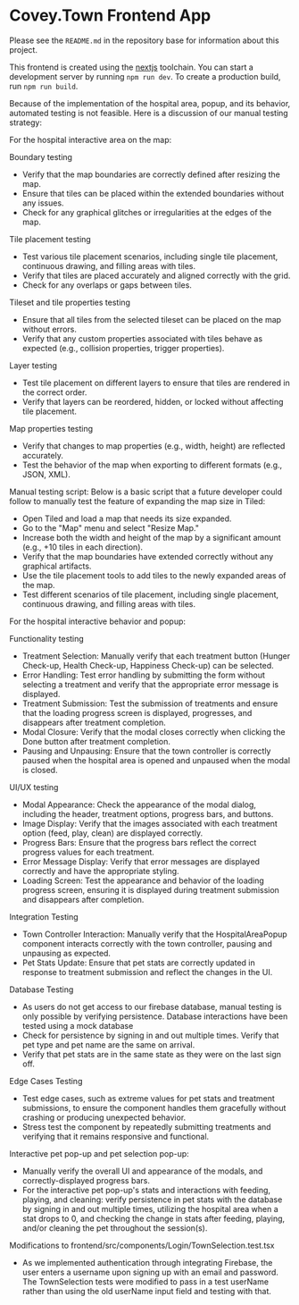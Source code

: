 # Covey.Town Frontend App

Please see the `README.md` in the repository base for information about this project.

This frontend is created using the [nextjs](https://nextjs.org) toolchain. You
can start a development server by running `npm run dev`. To create a production build, run
`npm run build`.

Because of the implementation of the hospital area, popup, and its behavior, automated testing is not feasible. Here is a discussion of our manual testing strategy:

For the hospital interactive area on the map:

Boundary testing
- Verify that the map boundaries are correctly defined after resizing the map.
- Ensure that tiles can be placed within the extended boundaries without any issues.
- Check for any graphical glitches or irregularities at the edges of the map.

Tile placement testing
- Test various tile placement scenarios, including single tile placement, continuous drawing, and filling areas with tiles.
- Verify that tiles are placed accurately and aligned correctly with the grid.
- Check for any overlaps or gaps between tiles.

Tileset and tile properties testing
- Ensure that all tiles from the selected tileset can be placed on the map without errors.
- Verify that any custom properties associated with tiles behave as expected (e.g., collision properties, trigger properties).

Layer testing
- Test tile placement on different layers to ensure that tiles are rendered in the correct order.
- Verify that layers can be reordered, hidden, or locked without affecting tile placement.

Map properties testing
- Verify that changes to map properties (e.g., width, height) are reflected accurately.
- Test the behavior of the map when exporting to different formats (e.g., JSON, XML).


Manual testing script:
Below is a basic script that a future developer could follow to manually test the feature of expanding the map size in Tiled:

- Open Tiled and load a map that needs its size expanded.
- Go to the "Map" menu and select "Resize Map."
- Increase both the width and height of the map by a significant amount (e.g., +10 tiles in each direction).
- Verify that the map boundaries have extended correctly without any graphical artifacts.
- Use the tile placement tools to add tiles to the newly expanded areas of the map.
- Test different scenarios of tile placement, including single placement, continuous drawing, and filling areas with tiles.



For the hospital interactive behavior and popup:

Functionality testing
- Treatment Selection: Manually verify that each treatment button (Hunger Check-up, Health Check-up, Happiness Check-up) can be selected.
- Error Handling: Test error handling by submitting the form without selecting a treatment and verify that the appropriate error message is displayed.
- Treatment Submission: Test the submission of treatments and ensure that the loading progress screen is displayed, progresses, and disappears after treatment completion.
- Modal Closure: Verify that the modal closes correctly when clicking the Done button after treatment completion.
- Pausing and Unpausing: Ensure that the town controller is correctly paused when the hospital area is opened and unpaused when the modal is closed.

UI/UX testing
- Modal Appearance: Check the appearance of the modal dialog, including the header, treatment options, progress bars, and buttons.
- Image Display: Verify that the images associated with each treatment option (feed, play, clean) are displayed correctly.
- Progress Bars: Ensure that the progress bars reflect the correct progress values for each treatment.
- Error Message Display: Verify that error messages are displayed correctly and have the appropriate styling.
- Loading Screen: Test the appearance and behavior of the loading progress screen, ensuring it is displayed during treatment submission and disappears after completion.

Integration Testing
- Town Controller Interaction: Manually verify that the HospitalAreaPopup component interacts correctly with the town controller, pausing and unpausing as expected.
- Pet Stats Update: Ensure that pet stats are correctly updated in response to treatment submission and reflect the changes in the UI.

Database Testing
- As users do not get access to our firebase database, manual testing is only possible by verifying persistence. Database interactions have been tested using a mock database
- Check for persistence by signing in and out multiple times. Verify that pet type and pet name are the same on arrival.
- Verify that pet stats are in the same state as they were on the last sign off.

Edge Cases Testing
- Test edge cases, such as extreme values for pet stats and treatment submissions, to ensure the component handles them gracefully without crashing or producing unexpected behavior.
- Stress test the component by repeatedly submitting treatments and verifying that it remains responsive and functional.

Interactive pet pop-up and pet selection pop-up:
- Manually verify the overall UI and appearance of the modals, and correctly-displayed progress bars.
- For the interactive pet pop-up's stats and interactions with feeding, playing, and cleaning: verify persistence in pet stats with the database by signing in and out multiple times, utilizing the hospital area when a stat drops to 0, and checking the change in stats after feeding, playing, and/or cleaning the pet throughout the session(s).

Modifications to frontend/src/components/Login/TownSelection.test.tsx
- As we implemented authentication through integrating Firebase, the user enters a username upon signing up with an email and password. The TownSelection tests were modified to pass in a test userName rather than using the old userName input field and testing with that.
